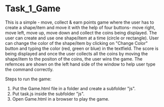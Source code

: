 # Task_1_Game
This is a simple - move, collect &amp; earn points game where the user has to create a shape/item and move it with the help of four buttons- move right, move left, move up, move down and collect the coins being displayed.
The user can create and use one shape/item at a time (circle or rectangle).
User can change the color of the shape/item by clicking on "Change Color" button and typing the color (red, green or blue) in the textfield.
The score is being displayed and once the user collects all the coins by moving the shape/item to the positon of the coins, the user wins the game.
The refernces are shown on the left hand side of the window to help user type the command correctly.

Steps to run the game:

1. Put the Game.html file in a folder and create a subfolder "js".
2. Put task.js inside the subfolder "js".
3. Open Game.html in a browser to play the game.
